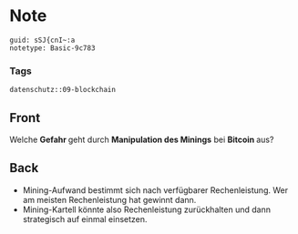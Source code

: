 # Note
```
guid: sSJ{cnI~:a
notetype: Basic-9c783
```

### Tags
```
datenschutz::09-blockchain
```

## Front
Welche <b>Gefahr </b>geht durch <b>Manipulation des Minings</b> bei <b>Bitcoin </b>aus?

## Back
<ul><li>Mining-Aufwand bestimmt sich nach verfügbarer Rechenleistung. Wer am meisten Rechenleistung hat gewinnt dann.</li><li>Mining-Kartell könnte also Rechenleistung zurückhalten und dann strategisch auf einmal einsetzen.</li></ul>

